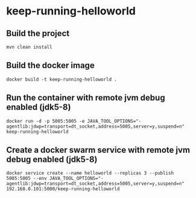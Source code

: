 # keep-running-helloworld

## Build the project

```
mvn clean install
```

## Build the docker image

```
docker build -t keep-running-helloworld .
```

## Run the container with remote jvm debug enabled (jdk5-8)

```
docker run -d -p 5005:5005 -e JAVA_TOOL_OPTIONS="-agentlib:jdwp=transport=dt_socket,address=5005,server=y,suspend=n" keep-running-helloworld
```

## Create a docker swarm service with remote jvm debug enabled (jdk5-8)

```
docker service create --name helloworld --replicas 3 --publish 5005:5005 --env JAVA_TOOL_OPTIONS="-agentlib:jdwp=transport=dt_socket,address=5005,server=y,suspend=n" 192.168.0.101:5000/keep-running-helloworld
```
